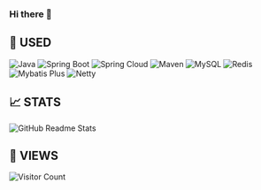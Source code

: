 ### Hi there 👋

<!--
**kiksong/kiksong** is a ✨ _special_ ✨ repository because its `README.md` (this file) appears on your GitHub profile.

Here are some ideas to get you started:

- 🔭 I’m currently working on ...
- 🌱 I’m currently learning ...
- 👯 I’m looking to collaborate on ...
- 🤔 I’m looking for help with ...
- 💬 Ask me about ...
- 📫 How to reach me: ...
- 😄 Pronouns: ...
- ⚡ Fun fact: ...
-->

## 🧾 USED
![Java](https://img.shields.io/badge/-Java-lightgrey)
![Spring Boot](https://img.shields.io/badge/-SpringBoot-green)
![Spring Cloud](https://img.shields.io/badge/-SpringCloud-green)
![Maven](https://img.shields.io/badge/-Maven-blue)
![MySQL](https://img.shields.io/badge/-MySQL-blue)
![Redis](https://img.shields.io/badge/-Redis-red)
![Mybatis Plus](https://img.shields.io/badge/-MybatisPlus-9cf)
![Netty](https://img.shields.io/badge/-Netty-brightgreen)

## 📈 STATS
![GitHub Readme Stats][ReadmeStats-Image]

[ReadmeStats-Image]: https://github-readme-stats.vercel.app/api?username=kiksong&show_icons=true&bg_color=ffffff "GitHub Readme Stats"

## 🧚‍ VIEWS
![Visitor Count](https://profile-counter.glitch.me/kiksong/count.svg)
